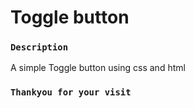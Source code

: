 # Toggle button 

### `Description`
A simple Toggle button using css and html

###  `Thankyou for your visit`
